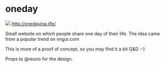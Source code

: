 # oneday

![](http://onedayina.life/assets/apple-icon-180x180.png) http://onedayina.life/

Small website on which people share one day of their life. The idea came from a popular trend on imgur.com

This is more of a proof of concept, so you may find it a bit Q&D :-)

Props to @reuno for the design.
